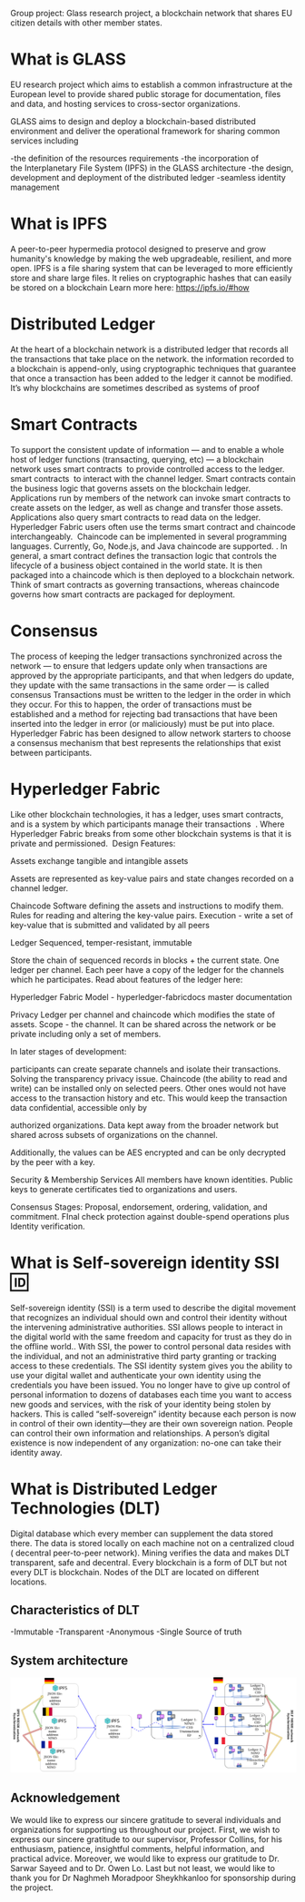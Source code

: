 Group project: Glass research project, a blockchain network that shares EU citizen details with other member states.
# What is GLASS
EU research project which aims to establish a common infrastructure at the European level to provide shared public storage for documentation, files and data, and hosting services to cross-sector organizations.

GLASS aims to design and deploy a blockchain-based distributed environment and deliver the operational framework for sharing common services including

-the definition of the resources requirements
-the incorporation of the Interplanetary File System (IPFS) in the GLASS architecture
-the design, development and deployment of the distributed ledger
-seamless identity management

# What is IPFS
A peer-to-peer hypermedia protocol designed to preserve and grow humanity's knowledge by making the web upgradeable, resilient, and more open. IPFS is a file sharing system that can be leveraged to more efficiently store and share large files. It relies on cryptographic hashes that can easily be stored on a blockchain Learn more here: https://ipfs.io/#how


# Distributed Ledger
At the heart of a blockchain network is a distributed ledger that records all the transactions that take place on the network. the information recorded to a blockchain is append-only, using cryptographic techniques that guarantee that once a transaction has been added to the ledger it cannot be modified. It’s why blockchains are sometimes described as systems of proof

# Smart Contracts
To support the consistent update of information — and to enable a whole host of ledger functions (transacting, querying, etc) — a blockchain network uses smart contracts  to provide controlled access to the ledger. smart contracts  to interact with the channel ledger. Smart contracts contain the business logic that governs assets on the blockchain ledger. Applications run by members of the network can invoke smart contracts to create assets on the ledger, as well as change and transfer those assets. Applications also query smart contracts to read data on the ledger. Hyperledger Fabric users often use the terms smart contract and chaincode interchangeably.  Chaincode can be implemented in several programming languages. Currently, Go, Node.js, and Java chaincode are supported. . In general, a smart contract defines the transaction logic that controls the lifecycle of a business object contained in the world state. It is then packaged into a chaincode which is then deployed to a blockchain network. Think of smart contracts as governing transactions, whereas chaincode governs how smart contracts are packaged for deployment.

# Consensus
The process of keeping the ledger transactions synchronized across the network — to ensure that ledgers update only when transactions are approved by the appropriate participants, and that when ledgers do update, they update with the same transactions in the same order — is called consensus Transactions must be written to the ledger in the order in which they occur. For this to happen, the order of transactions must be established and a method for rejecting bad transactions that have been inserted into the ledger in error (or maliciously) must be put into place. Hyperledger Fabric has been designed to allow network starters to choose a consensus mechanism that best represents the relationships that exist between participants.

# Hyperledger Fabric
Like other blockchain technologies, it has a ledger, uses smart contracts, and is a system by which participants manage their transactions  . Where Hyperledger Fabric breaks from some other blockchain systems is that it is private and permissioned. 
Design Features:

Assets
exchange tangible and intangible assets

Assets are represented as key-value pairs and state changes recorded on a channel ledger.

Chaincode
Software defining the assets and instructions to modify them. Rules for reading and altering the key-value pairs. Execution - write a set of key-value that is submitted and validated by all peers

Ledger
Sequenced, temper-resistant, immutable

Store the chain of sequenced records in blocks + the current state. One ledger per channel. Each peer have a copy of the ledger for the channels which he participates. Read about features of the ledger here:

Hyperledger Fabric Model - hyperledger-fabricdocs master documentation

Privacy
Ledger per channel and chaincode which modifies the state of assets. Scope - the channel. It can be shared across the network or be private including only a set of members.

In later stages of development:

participants can create separate channels and isolate their transactions. Solving the transparency privacy issue. Chaincode (the ability to read and write) can be installed only on selected peers. Other ones would not have access to the transaction history and etc. This would keep the transaction data confidential, accessible only by

authorized organizations. Data kept away from the broader network but shared across subsets of organizations on the channel.

Additionally, the values can be AES encrypted and can be only decrypted by the peer with a key.

Security & Membership Services
All members have known identities. Public keys to generate certificates tied to organizations and users.

Consensus
Stages: Proposal, endorsement, ordering, validation, and commitment. FInal check protection against double-spend operations plus Identity verification.

# What is Self-sovereign identity SSI 🆔

Self-sovereign identity (SSI) is a term used to describe the digital movement that recognizes an individual should own and control their identity without the intervening administrative authorities. SSI allows people to interact in the digital world with the same freedom and capacity for trust as they do in the offline world.. With SSI, the power to control personal data resides with the individual, and not an administrative third party granting or tracking access to these credentials. The SSI identity system gives you the ability to use your digital wallet and authenticate your own identity using the credentials you have been issued. You no longer have to give up control of personal information to dozens of databases each time you want to access new goods and services, with the risk of your identity being stolen by hackers. This is called “self-sovereign” identity because each person is now in control of their own identity—they are their own sovereign nation. People can control their own information and relationships. A person’s digital existence is now independent of any organization: no-one can take their identity away.

# What is Distributed Ledger Technologies (DLT)

Digital database which every member can supplement the data stored there. The data is stored locally on each machine not on a centralized cloud ( decentral peer-to-peer network). Mining verifies the data and makes DLT transparent, safe and decentral. Every blockchain is a form of DLT but not every DLT is blockchain. Nodes of the DLT are located on different locations.

## Characteristics of DLT
-Immutable
-Transparent
-Anonymous
-Single Source of truth


## System architecture

![demo](https://github.com/Conor-King/Glass_Project/blob/main/system_architecture.png)




## Acknowledgement
We would like to express our sincere gratitude to several individuals and organizations for supporting us throughout our project. First, we wish to express our sincere gratitude to our supervisor, Professor Collins, for his enthusiasm, patience, insightful comments, helpful information, and practical advice. Moreover, we would like to express our gratitude to Dr. Sarwar Sayeed and to Dr. Owen Lo. Last but not least, we would like to thank you for Dr Naghmeh Moradpoor Sheykhkanloo for sponsorship during the project.

